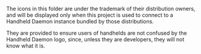 The icons in this folder are under the trademark of their distribution owners,
and will be displayed only when this project is used to connect to a Handheld
Daemon instance bundled by those distributions.

They are provided to ensure users of handhelds are not confused by the Handheld
Daemon logo, since, unless they are developers, they will not know what it is.